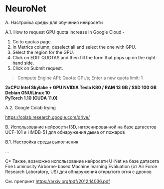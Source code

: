 # NeuroNet

A. Настройка среды для обучения нейросети

A.1. How to request GPU quota increase in Google Cloud - 

1. Go to quotas page.
1. In Metrics column, deselect all and select the one with GPU.
1. Select the region for the GPU.
1. Click on EDIT QUOTAS and then fill the form that pops up on the right-hand side.
1. Click on Submit request.

> Compute Engine API; Quota: GPUs; Enter a new quota limit: 1

**2xCPU Intel Skylake + GPU NVIDIA Tesla K80 / RAM 13 GB  / SSD 100 GB\
Debian GNU/Linux 10\
PyTorch 1.10 (CUDA 11.0)**

A.2. Google Colab trying

https://colab.research.google.com/drive/

B. Использование нейросети I3D, натренированной на базе датасетов UCF-101 и HMDB-51 для обнаружения дыма от пожаров

B.1. Настройка среды выполнения

...

C* Также, возможно использование нейросети U-Net на базе датасета Fire Luminosity Airborne-based Machine learning Evaluation (от Air Force Research Laboratory, US) для обнаружения открытого огня с дронов

См. препринт https://arxiv.org/pdf/2012.14036.pdf
